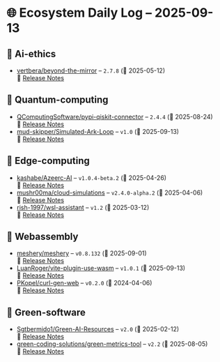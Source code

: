 # 🌐 Ecosystem Daily Log – 2025-09-13

## 🔹 Ai-ethics
- [vertbera/beyond-the-mirror](https://github.com/vertbera/beyond-the-mirror/releases/tag/2.7.8) – `2.7.8` (📅 2025-05-12)  
  🔗 [Release Notes](https://github.com/vertbera/beyond-the-mirror/releases/tag/2.7.8)

## 🔹 Quantum-computing
- [QComputingSoftware/pypi-qiskit-connector](https://github.com/QComputingSoftware/pypi-qiskit-connector/releases/tag/2.4.4) – `2.4.4` (📅 2025-08-24)  
  🔗 [Release Notes](https://github.com/QComputingSoftware/pypi-qiskit-connector/releases/tag/2.4.4)
- [mud-skipper/Simulated-Ark-Loop](https://github.com/mud-skipper/Simulated-Ark-Loop/releases/tag/v1.0) – `v1.0` (📅 2025-09-13)  
  🔗 [Release Notes](https://github.com/mud-skipper/Simulated-Ark-Loop/releases/tag/v1.0)

## 🔹 Edge-computing
- [kashabe/Azeerc-AI](https://github.com/kashabe/Azeerc-AI/releases/tag/v1.0.4-beta.2) – `v1.0.4-beta.2` (📅 2025-04-26)  
  🔗 [Release Notes](https://github.com/kashabe/Azeerc-AI/releases/tag/v1.0.4-beta.2)
- [mushr00ma/cloud-simulations](https://github.com/mushr00ma/cloud-simulations/releases/tag/v2.4.0-alpha.2) – `v2.4.0-alpha.2` (📅 2025-04-06)  
  🔗 [Release Notes](https://github.com/mushr00ma/cloud-simulations/releases/tag/v2.4.0-alpha.2)
- [rish-1997/wsl-assistant](https://github.com/rish-1997/wsl-assistant/releases/tag/v1.2) – `v1.2` (📅 2025-03-12)  
  🔗 [Release Notes](https://github.com/rish-1997/wsl-assistant/releases/tag/v1.2)

## 🔹 Webassembly
- [meshery/meshery](https://github.com/meshery/meshery/releases/tag/v0.8.132) – `v0.8.132` (📅 2025-09-01)  
  🔗 [Release Notes](https://github.com/meshery/meshery/releases/tag/v0.8.132)
- [LuanRoger/vite-plugin-use-wasm](https://github.com/LuanRoger/vite-plugin-use-wasm/releases/tag/v1.0.1) – `v1.0.1` (📅 2025-09-13)  
  🔗 [Release Notes](https://github.com/LuanRoger/vite-plugin-use-wasm/releases/tag/v1.0.1)
- [PKopel/curl-gen-web](https://github.com/PKopel/curl-gen-web/releases/tag/v0.2.0) – `v0.2.0` (📅 2024-04-06)  
  🔗 [Release Notes](https://github.com/PKopel/curl-gen-web/releases/tag/v0.2.0)

## 🔹 Green-software
- [Sgtbermido1/Green-AI-Resources](https://github.com/Sgtbermido1/Green-AI-Resources/releases/tag/v2.0) – `v2.0` (📅 2025-02-12)  
  🔗 [Release Notes](https://github.com/Sgtbermido1/Green-AI-Resources/releases/tag/v2.0)
- [green-coding-solutions/green-metrics-tool](https://github.com/green-coding-solutions/green-metrics-tool/releases/tag/v2.2) – `v2.2` (📅 2025-08-05)  
  🔗 [Release Notes](https://github.com/green-coding-solutions/green-metrics-tool/releases/tag/v2.2)